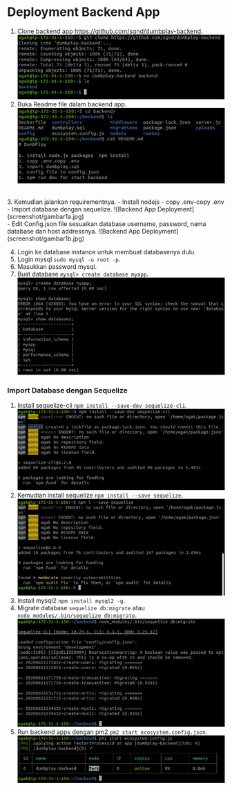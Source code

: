 # Deployment Backend App
1. Clone backend app https://github.com/sgnd/dumbplay-backend.
![Backend App Deployment](screenshot/gambar0.jpg) <br />
2. Buka Readme file dalam backend app.
![Backend App Deployment](screenshot/gambar1.jpg) <br />
<br />
3. Kemudian jalankan requirementnya.   
   - Install nodejs
   - copy .env-copy .env
   - Import database dengan sequelize.
   ![Backend App Deployment](screenshot/gambar1a.jpg) <br />
   - Edit Config.json file sesuaikan database username, password, nama database dan host addressnya.
    ![Backend App Deployment](screenshot/gambar1b.jpg) <br />

4. Login ke database instance untuk membuat databasenya dulu.
5. Login mysql ``sudo mysql -u root -p``.
6. Masukkan password mysql.
7. Buat database ``mysql> create database myapp``.
![Backend App Deployment](screenshot/gambar1c.jpg) <br />

### Import Database dengan Sequelize ###
1. Install sequelize-cli ``npm install --save-dev sequelize-cli``.
![Backend App Deployment](screenshot/gambar2.jpg) <br />
2. Kemudian install sequelize ``npm install --save sequelize``.
![Backend App Deployment](screenshot/gambar2a.jpg) <br />
3. Install mysql2 ``npm install mysql2 -g``.
4. Migrate database ``sequelize db:migrate`` atau ``node_modules/.bin/sequelize db:migrate``.
![Backend App Deployment](screenshot/gambar2c.jpg) <br />
5. Run backend apps dengan pm2 ``pm2 start ecosystem.config.json``.
![Backend App Deployment](screenshot/gambar3.jpg) <br />
